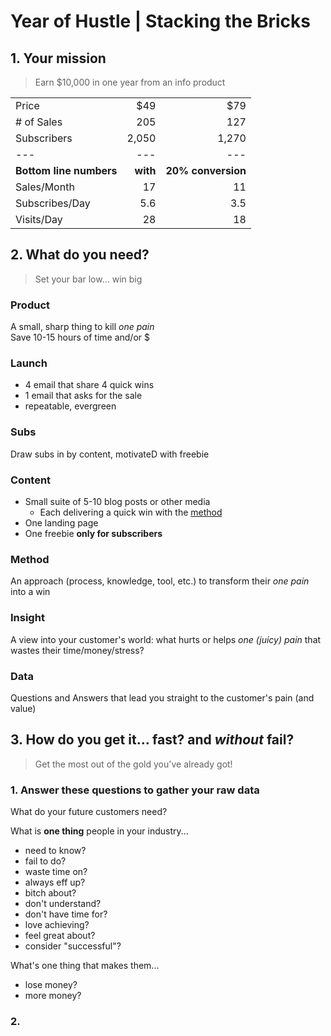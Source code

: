 # Year of Hustle | Stacking the Bricks

## 1. Your mission

> Earn \$10,000 in one year from an info product

|                         |          |                    |
| :---------------------- | -------: | -----------------: |
| Price                   |     \$49 |               \$79 |
| # of Sales              |      205 |                127 |
| Subscribers             |    2,050 |              1,270 |
| ---                     |      --- |                --- |
| **Bottom line numbers** | **with** | **20% conversion** |
| Sales/Month             |       17 |                 11 |
| Subscribes/Day          |      5.6 |                3.5 |
| Visits/Day              |       28 |                 18 |

## 2. What do you need?

> Set your bar low... win big

### Product

A small, sharp thing to kill _one pain_ <br> Save 10-15 hours of time and/or \$

### Launch

- 4 email that share 4 quick wins
- 1 email that asks for the sale
- repeatable, evergreen

### Subs

Draw subs in by content, motivateD with freebie

### Content

- Small suite of 5-10 blog posts or other media
  - Each delivering a quick win with the [method](#method)
- One landing page
- One freebie **only for subscribers**

### Method

An approach (process, knowledge, tool, etc.) to transform their _one pain_ into a win

### Insight

 A view into your customer's world: what hurts or helps _one (juicy) pain_ that wastes their time/money/stress?

### Data

Questions and Answers that lead you straight to the customer's pain (and value)

## 3. How do you get it... fast? and _without_ fail?

> Get the most out of the gold you've already got!

### 1. Answer these questions to gather your raw data

What do your future customers need?

What is **one thing** people in your industry...

- need to know?
- fail to do?
- waste time on?
- always eff up?
- bitch about?
- don't understand?
- don't have time for?
- love achieving?
- feel great about?
- consider "successful"?

What's one thing that makes them...

- lose money?
- more money?

### 2. 